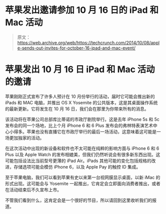 # 苹果发出邀请参加 10 月 16 日的 iPad 和 Mac 活动 

> 原文：<https://web.archive.org/web/https://techcrunch.com/2014/10/08/apple-sends-out-invites-for-october-16-ipad-and-mac-event/>

# 苹果发出 10 月 16 日 iPad 和 Mac 活动的邀请

苹果刚刚正式宣布了许多人预计在 10 月份举行的活动，届时它可能会推出新的 iPads 和 MAC 电脑，并推出 OS X Yosemite 的公共版本，这是其桌面操作系统的最新更新。它将发生在 10 月 16 日，我们会在那里为你带来所有的消息。

该活动将在苹果公司总部库比蒂诺的市政厅剧院举行。这是去年 iPhone 5s 和 5c 发布会的同一个场地，比上个月 iPhone 6 和 6 Plus 发布会的弗林特表演艺术中心小得多。苹果也没有直播它在市政厅举行的最后一场活动，这意味着这可能是一场更加独家的活动。

在这次活动中出现的新设备和软件也不太可能在纯粹的影响方面与 iPhone 6 和 6 Plus 以及 Apple Watch 的发布相媲美，但我们仍然听说会有很多新东西出现。这可能包括设法比当前型号更薄的 iPad Air。iPads 其他可能的变化包括规格的改进，存储选项可能会模仿 iPhone 6，以及 Apple Pay 的触控 ID 集成。

至于苹果电脑，我们可以看到苹果有史以来第一台视网膜显示桌面，以新 iMac 的形式出现。这可能会与 Yosemite 一起推出，它肯定会立即面向消费者推出，或者在活动结束后不久宣布上市。

不管我们看到什么，这肯定会是一个很好的节目，所以请回到这里收听我们的报道。